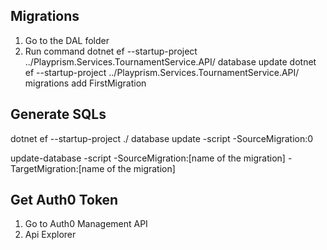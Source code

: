 ## Migrations
1. Go to the DAL folder
2. Run command
dotnet ef --startup-project ../Playprism.Services.TournamentService.API/ database update
dotnet ef --startup-project ../Playprism.Services.TournamentService.API/ migrations add FirstMigration


## Generate SQLs
dotnet ef --startup-project ./ database update -script -SourceMigration:0

update-database -script -SourceMigration:[name of the migration] -TargetMigration:[name of the migration]

## Get Auth0 Token
1. Go to Auth0 Management API
2. Api Explorer
